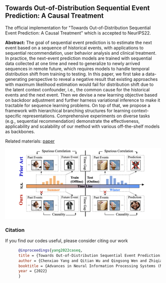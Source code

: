 ## Towards Out-of-Distribution Sequential Event Prediction: A Causal Treatment

The official implementation for "Towards Out-of-Distribution Sequential Event Prediction: A Causal Treatment" which is accepted to NeurIPS22. 

**Abstract:** The goal of sequential event prediction is to estimate the next event based on a sequence of historical events, with applications to sequential recommendation, user behavior analysis and clinical treatment. In practice, the next-event prediction models are trained with sequential data collected at one time and need to generalize to newly arrived sequences in remote future, which requires models to handle temporal distribution shift from training to testing. In this paper, we first take a data-generating perspective to reveal a negative result that existing approaches with maximum likelihood estimation would fail for distribution shift due to the latent context confounder, i.e., the common cause for the historical events and the next event. Then we devise a new learning objective based on backdoor adjustment and further harness variational inference to make it tractable for sequence learning problems. On top of that, we propose a framework with hierarchical branching structures for learning context-specific representations. Comprehensive experiments on diverse tasks (e.g., sequential recommendation) demonstrate the effectiveness, applicability and scalability of our method with various off-the-shelf models as backbones. 

Related materials: 
[paper](https://openreview.net/pdf?id=XQu7UFSbzd2)

<img src="figure.png" width="700">

### Citation
If you find our codes useful, please consider citing our work
```bibtex
      @inproceedings{yang2022caseq,
      title = {Towards Out-of-Distribution Sequential Event Prediction: A Causal Treatment},
      author = {Chenxiao Yang and Qitian Wu and Qingsong Wen and Zhiqiang Zhou and Liang Sun and Junchi Yan},
      booktitle = {Advances in Neural Information Processing Systems (NeurIPS)},
      year = {2022}
      }
```